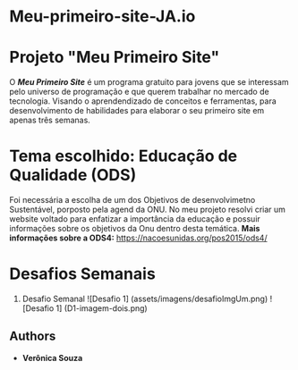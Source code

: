 # Meu-primeiro-site-JA.io

# Projeto "Meu Primeiro Site"
   
O  ***Meu Primeiro Site*** é um programa gratuito para jovens que se interessam pelo universo de programação e que querem trabalhar no mercado de tecnologia. Visando o aprendendizado de conceitos e ferramentas, para desenvolvimento de habilidades para elaborar o seu primeiro site em apenas três semanas.

# Tema escolhido: Educação de Qualidade (ODS)

Foi necessária a escolha de um dos Objetivos de desenvolvimetno Sustentável, porposto pela agend da ONU. No meu projeto resolvi criar um website voltado para enfatizar a importância da educação e possuir informações sobre os objetivos da Onu dentro desta temática.
**Mais informações sobre a ODS4:** https://nacoesunidas.org/pos2015/ods4/

# Desafios Semanais
 1. Desafio Semanal
 ![Desafio 1] (assets/imagens/desafioImgUm.png)
 ![Desafio 1] (D1-imagem-dois.png)


## Authors
* **Verônica Souza**

